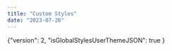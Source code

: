 ```yaml
---
title: "Custom Styles"
date: "2023-07-26"
---
```


{"version": 2, "isGlobalStylesUserThemeJSON": true }
